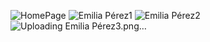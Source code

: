 ![HomePage](https://github.com/user-attachments/assets/b79a82f3-082b-4b63-b7a6-d875d94c1568)
![Emilia Pérez1](https://github.com/user-attachments/assets/e2e52b24-89e1-43b8-be81-afb8b13ef385)
![Emilia Pérez2](https://github.com/user-attachments/assets/6e8e36c1-9d79-4cb6-825a-69466bfb50a7)
![Uploading Emilia Pérez3.png…]()
